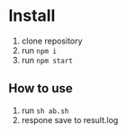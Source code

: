 #  Install

1. clone repository
2. run `npm i`
3. run `npm start`

## How to use

1. run `sh ab.sh`
2. respone save to result.log

